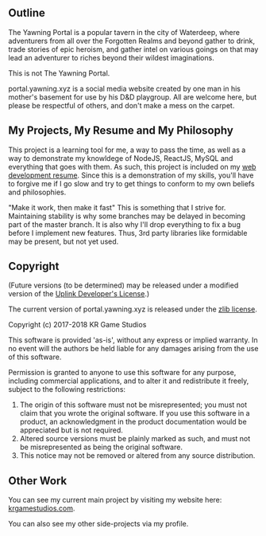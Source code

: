 ## Outline

The Yawning Portal is a popular tavern in the city of Waterdeep, where adventurers from all over the Forgotten Realms and beyond gather to drink, trade stories of epic heroism, and gather intel on various goings on that may lead an adventurer to riches beyond their wildest imaginations.

This is not The Yawning Portal.

portal.yawning.xyz is a social media website created by one man in his mother's basement for use by his D&D playgroup. All are welcome here, but please be respectful of others, and don't make a mess on the carpet.

## My Projects, My Resume and My Philosophy

This project is a learning tool for me, a way to pass the time, as well as a way to demonstrate my knowldege of NodeJS, ReactJS, MySQL and everything that goes with them. As such, this project is included on my [web development resume](https://krgamestudios.com/dl/resume.pdf). Since this is a demonstration of my skills, you'll have to forgive me if I go slow and try to get things to conform to my own beliefs and philosophies.

"Make it work, then make it fast" This is something that I strive for. Maintaining stability is why some branches may be delayed in becoming part of the master branch. It is also why I'll drop everything to fix a bug before I implement new features. Thus, 3rd party libraries like formidable may be present, but not yet used.

## Copyright

(Future versions (to be determined) may be released under a modified version of the [Uplink Developer's License](http://www.introversion.co.uk/uplink/developer/license.html).)

The current version of portal.yawning.xyz is released under the [zlib license](http://en.wikipedia.org/wiki/Zlib_License). 

Copyright (c) 2017-2018 KR Game Studios

This software is provided 'as-is', without any express or implied warranty. In no event will the authors be held liable for any damages arising from the use of this software.

Permission is granted to anyone to use this software for any purpose, including commercial applications, and to alter it and redistribute it freely, subject to the following restrictions:

1. The origin of this software must not be misrepresented; you must not claim that you wrote the original software. If you use this software in a product, an acknowledgment in the product documentation would be appreciated but is not required.
2. Altered source versions must be plainly marked as such, and must not be misrepresented as being the original software.
3. This notice may not be removed or altered from any source distribution.

## Other Work

You can see my current main project by visiting my website here: [krgamestudios.com](https://krgamestudios.com).

You can also see my other side-projects via my profile.
